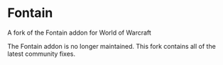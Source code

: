 # Fontain
A fork of the Fontain addon for World of Warcraft

The Fontain addon is no longer maintained. This fork contains all of the latest community fixes.

